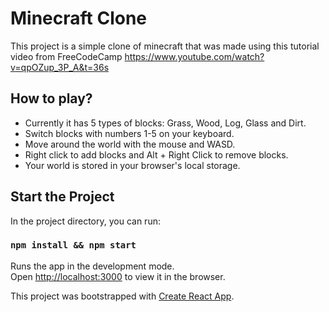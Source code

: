 # Minecraft Clone

This project is a simple clone of minecraft that was made using this tutorial video from FreeCodeCamp
https://www.youtube.com/watch?v=qpOZup_3P_A&t=36s

## How to play?

- Currently it has 5 types of blocks: Grass, Wood, Log, Glass and Dirt.
- Switch blocks with numbers 1-5 on your keyboard.
- Move around the world with the mouse and WASD.
- Right click to add blocks and Alt + Right Click to remove blocks.
- Your world is stored in your browser's local storage.

## Start the Project

In the project directory, you can run:

### `npm install && npm start`

Runs the app in the development mode.<br />
Open [http://localhost:3000](http://localhost:3000) to view it in the browser.

This project was bootstrapped with [Create React App](https://github.com/facebook/create-react-app).
